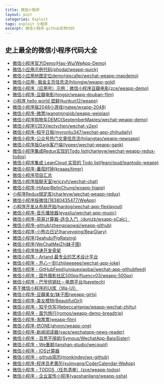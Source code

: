 ```yaml
---
title: 微信小程序
layout: post
categories: Exploit
tags: exploit 小程序 
excerpt: 微信小程序-github实例代码
---
```



##  史上最全的微信小程序代码大全
 
  
        
*   ​[​微信小程序官方Demo(Hao-Wu/WeApp-Demo)​](https://github.com/Hao-Wu/WeApp-Demo)​
*   ​[​微信小应用示例代码(phodal/weapp-quick)​](https://github.com/phodal/weapp-quick)​
*   ​[​微信小应用地图定位demo(giscafer/wechat-weapp-mapdemo)​](https://github.com/giscafer/wechat-weapp-mapdemo)​
*   ​[​微信小应用- 掘金主页信息流(hilongjw/weapp-gold)​](https://github.com/hilongjw/weapp-gold)​
*   ​[​微信小程序（应用号）示例：微信小程序豆瓣电影(zce/weapp-demo)​](https://github.com/zce/weapp-demo)​
*   ​[​微信小程序-豆瓣电影(hingsir/weapp-douban-film)​](https://github.com/hingsir/weapp-douban-film)​
*   ​[​小程序 hello world 尝鲜(kunkun12/weapp)​](https://github.com/kunkun12/weapp)​
*   ​[​微信小程序版2048小游戏(natee/wxapp-2048)​](https://github.com/natee/wxapp-2048)​
*   ​[​微信小程序-微票(wangmingjob/weapp-weipiao)​](https://github.com/wangmingjob/weapp-weipiao)​
*   ​[​微信小程序购物车DEMO(SeptemberMaples/wechat-weapp-demo)​](https://github.com/SeptemberMaples/wechat-weapp-demo)​
*   ​[​微信小程序V2EX(jectychen/wechat-v2ex)​](https://github.com/jectychen/wechat-v2ex)​
*   ​[​微信小程序-知乎日报(myronliu347/wechat-app-zhihudaily)​](https://github.com/myronliu347/wechat-app-zhihudaily)​
*   ​[​微信小程序-公众号热门文章信息流(hijiangtao/weapp-newsapp)​](https://github.com/hijiangtao/weapp-newsapp)​
*   ​[​微信小程序版Gank客户端(lypeer/wechat-weapp-gank)​](https://github.com/lypeer/wechat-weapp-gank)​
*   ​[​微信小程序集成Redux实现的Todo list(charleyw/wechat-weapp-redux-todos)​](https://github.com/charleyw/wechat-weapp-redux-todos)​
*   ​[​微信小程序集成 LeanCloud 实现的 Todo list(leancloud/leantodo-weapp)​](https://github.com/leancloud/leantodo-weapp)​
*   ​[​微信小程序-番茄时钟(kraaas/timer)​](https://github.com/kraaas/timer)​
*   ​[​微信小程序项目汇总​](http://javascript.ctolib.com/categories/javascript-wechat-weapp.html)​
*   ​[​微信小程序版聊天室(ericzyh/wechat-chat)​](https://github.com/ericzyh/wechat-chat)​
*   ​[​微信小程序-HiApp(BelinChung/wxapp-hiapp)​](https://github.com/BelinChung/wxapp-hiapp)​
*   ​[​小程序Redux绑定库(charleyw/wechat-weapp-redux)​](https://github.com/charleyw/wechat-weapp-redux)​
*   ​[​微信小程序版微信(18380435477/WeApp)​](https://github.com/18380435477/WeApp)​
*   ​[​小程序开发从布局开始(hardog/wechat-app-flexlayout)​](https://github.com/hardog/wechat-app-flexlayout)​
*   ​[​微信小程序-音乐播放器(eyasliu/wechat-app-music)​](https://github.com/eyasliu/wechat-app-music)​
*   ​[​微信小程序-简易计算器-适合入门（dunizb/wxapp-sCalc）​](https://github.com/dunizb/wxapp-sCalc)​
*   ​[​微信小程序-github(zhengxiaowai/weapp-github)​](https://github.com/zhengxiaowai/weapp-github)​
*   ​[​微信小程序-小熊の日记(harveyqing/BearDiary)​](https://github.com/harveyqing/BearDiary)​
*   ​[​微信小程序(Seahub/PigRaising)​](https://github.com/SeaHub/PigRaising)​
*   ​[​微信小程序(WeChatMeiZhi妹子图)​](https://github.com/brucevanfdm/WeChatMeiZhi)​
*   ​[​微信小程序快速开发骨架​](https://github.com/zce/weapp-boilerplate)​
*   ​[​微信小程序 - Artand 最专业的艺术设计平台​](https://github.com/SuperKieran/weapp-artand)​
*   ​[​微信小程序 - 开心一刻(zhijieeeeee/wechat-app-joke)​](https://github.com/zhijieeeeee/wechat-app-joke)​
*   ​[​微信小程序 - GitHubFeed(uniquexiaobai/wechat-app-githubfeed)​](https://github.com/uniquexiaobai/wechat-app-githubfeed)​
*   ​[​微信小程序 - 国外摄影社区500px(fluency03/weapp-500px)​](https://github.com/fluency03/weapp-500px)​
*   ​[​微信小程序 - 巴爷供销社－电商平台(bayetech)​](https://github.com/bayetech/wechat_mall_applet)​
*   ​[​基于微信小程序的UI库（Wa-UI）​](https://github.com/liujians/Wa-UI)​
*   ​[​微信小程序-豆瓣美女/妹子图(weapp-girls)​](https://github.com/litt1e-p/weapp-girls)​
*   ​[​微信小程序-美女模特(BeautifulGirl)​](https://github.com/liumulin614/BeautifulGirl)​
*   ​[​微信小程序 - 知乎仿写(RebeccaHanjw/weapp-wechat-zhihu)​](https://github.com/RebeccaHanjw/weapp-wechat-zhihu)​
*   ​[​微信小程序 - 面包旅行(romoo/weapp-demo-breadtrip)​](https://github.com/romoo/weapp-demo-breadtrip)​
*   ​[​微信小程序-淘票票(weapp-film)​](https://github.com/luuman/weapp-film)​
*   ​[​微信小程序-仿ONE(ahonn/weapp-one)​](https://github.com/ahonn/weapp-one)​
*   ​[​微信小程序-新闻阅读器(vace/wechatapp-news-reader)​](https://github.com/vace/wechatapp-news-reader)​
*   ​[​微信小程序 - 百思不得姐(Symous/WechatApp-BaisiSister)​](https://github.com/Symous/WechatApp-BaisiSister)​
*   ​[​微信小程序 - We重邮(lanshan-studio/wecqupt)​](https://github.com/lanshan-studio/wecqupt)​
*   ​[​微信小程序 - IOS计算器​](https://github.com/DengKe1994/weapp-calculator/tree/master)​
*   ​[​微信小程序 - github简历(monkindey/wx-github)​](https://github.com/monkindey/wx-github)​
*   ​[​微信小程序-程序员老黄历(xujinyang/CoderCalendar-WeApp)​](https://github.com/xujinyang/CoderCalendar-WeApp)​
*   ​[​微信小程序 - TODOS（任务清单）(zce/weapp-todos)​](https://github.com/zce/weapp-todos)​
*   ​[​微信小程序 - 企业宣传小程序(yaoshanliang/weapp-ssha)​](https://github.com/yaoshanliang/weapp-ssha)​
